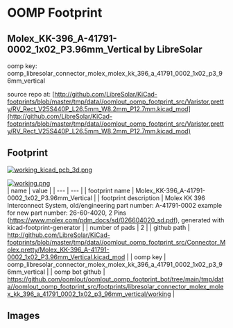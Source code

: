 # OOMP Footprint  
## Molex_KK-396_A-41791-0002_1x02_P3.96mm_Vertical  by LibreSolar  
  
oomp key: oomp_libresolar_connector_molex_molex_kk_396_a_41791_0002_1x02_p3_96mm_vertical  
  
source repo at: [http://github.com/LibreSolar/KiCad-footprints/blob/master/tmp/data//oomlout_oomp_footprint_src/Varistor.pretty/RV_Rect_V25S440P_L26.5mm_W8.2mm_P12.7mm.kicad_mod](http://github.com/LibreSolar/KiCad-footprints/blob/master/tmp/data//oomlout_oomp_footprint_src/Varistor.pretty/RV_Rect_V25S440P_L26.5mm_W8.2mm_P12.7mm.kicad_mod)  
## Footprint  
  
[![working_kicad_pcb_3d.png](working_kicad_pcb_3d_600.png)](working_kicad_pcb_3d.png)  
  
[![working.png](working_600.png)](working.png)  
| name | value | 
| --- | --- | 
| footprint name | Molex_KK-396_A-41791-0002_1x02_P3.96mm_Vertical | 
| footprint description | Molex KK 396 Interconnect System, old/engineering part number: A-41791-0002 example for new part number: 26-60-4020, 2 Pins (https://www.molex.com/pdm_docs/sd/026604020_sd.pdf), generated with kicad-footprint-generator | 
| number of pads | 2 | 
| github path | http://github.com/LibreSolar/KiCad-footprints/blob/master/tmp/data//oomlout_oomp_footprint_src/Connector_Molex.pretty/Molex_KK-396_A-41791-0002_1x02_P3.96mm_Vertical.kicad_mod | 
| oomp key | oomp_libresolar_connector_molex_molex_kk_396_a_41791_0002_1x02_p3_96mm_vertical | 
| oomp bot github | https://github.com/oomlout/oomlout_oomp_footprint_bot/tree/main/tmp/data//oomlout_oomp_footprint_src/footprints/libresolar_connector_molex_molex_kk_396_a_41791_0002_1x02_p3_96mm_vertical/working | 
## Images  
